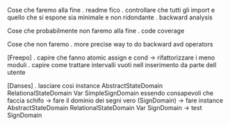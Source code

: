 Cose che faremo alla fine
    . readme fico
    . controllare che tutti gli import e quello che si espone sia minimale e non ridondante
    . backward analysis

Cose che probabilmente non faremo alla fine
    . code coverage

Cose che non faremo
    . more precise way to do backward avd operators

[Freepo]
    . capire che fanno atomic assign e cond -> rifattorizzare i meno moduli
    . capire come trattare intervalli vuoti nell inserimento da parte dell utente

[Danses]
    . lasciare cosi instance AbstractStateDomain RelationalStateDomain Var SimpleSignDomain essendo consapevoli che faccia schifo
        -> fare il dominio dei segni vero (SignDomain)
            -> fare instance AbstractStateDomain RelationalStateDomain Var SignDomain
                -> test SignDomain
